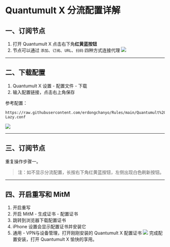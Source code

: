 # Quantumult X 分流配置详解

## 一、订阅节点

1. 打开 Quantumult X 点击右下角**红黄蓝按钮**
2. 节点可以通过 `添加`、`订阅`、`URL`、`扫码` 四种方式连接代理
![](https://i.imgur.com/c3LSmpn.jpg)

---
## 二、下载配置
1. Quantumult X 设置 - 配置文件 - 下载
2. 输入配置链接，点击右上角保存

参考配置：
```
https://raw.githubusercontent.com/erdongchanyo/Rules/main/Quantumult%20X/LazyConf/QuantumultX_EDC-Lazy.conf
```
![](https://i.imgur.com/nVgQrt2.jpg)

---
## 三、订阅节点
重复操作步骤一。

> 注：如不显示分流配置，长按右下角红黄蓝按钮，左侧出现白色刷新按钮。
---
## 四、开启重写和 MitM
1. 开启重写
2. 开启 MitM - 生成证书 - 配置证书
3. 跳转到浏览器下载配置证书
4. iPhone 设置会显示配置证书并安装它
5. 通用 - VPN与设备管理，打开刚刚安装的 Quantumult X 配置证书
![](https://i.imgur.com/qaIXaJq.jpg)
完成配置安装，打开 Quantumult X 愉快的享用。
